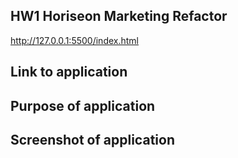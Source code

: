 ## HW1 Horiseon Marketing Refactor
http://127.0.0.1:5500/index.html

## Link to application

## Purpose of application

## Screenshot of application 

